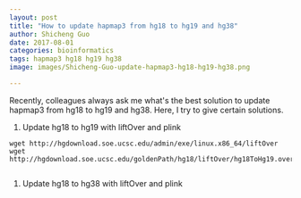 ```yaml
---
layout: post
title: "How to update hapmap3 from hg18 to hg19 and hg38"
author: Shicheng Guo
date: 2017-08-01
categories: bioinformatics
tags: hapmap3 hg18 hg19 hg38
image: images/Shicheng-Guo-update-hapmap3-hg18-hg19-hg38.png	

---
```


Recently, colleagues always ask me what's the best solution to update hapmap3 from hg18 to hg19 and hg38. Here, I try to give certain solutions.

1. Update hg18 to hg19 with liftOver and plink

```
wget http://hgdownload.soe.ucsc.edu/admin/exe/linux.x86_64/liftOver
wget http://hgdownload.soe.ucsc.edu/goldenPath/hg18/liftOver/hg18ToHg19.over.chain.gz


```

1. Update hg18 to hg38 with liftOver and plink

 ```

 ```
